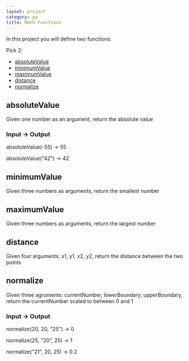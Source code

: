 ```yaml
---
layout: project
category: py
title: Math Functions
---
```


In this project you will define two functions.

Pick 2:
- [absoluteValue](#absolutevalue)
- [minimumValue](#minimumvalue)
- [maximumValue](#maximumvalue)
- [distance](#distance)
- [normalize](#normalize)



## absoluteValue
Given one number as an argument, return the absolute value

### Input &rarr; Output

absoluteValue(-55) &rarr; 55

absoluteValue("42") &rarr; 42

## minimumValue
Given three numbers as arguments, return the smallest number

## maximumValue
Given three numbers as arguments, return the largest number

## distance
Given four arguments: x1, y1, x2, y2, return the distance between the two points

## normalize
Given three agruments: currentNumber, lowerBoundary, upperBoundary, return the currentNumber scaled to between 0 and 1

### Input &rarr; Output

normalize(20, 20, "25") &rarr; 0

normalize(25, "20", 25) &rarr; 1

normalize("21", 20, 25) &rarr; 0.2
